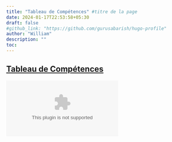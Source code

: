 ```yaml
---
title: "Tableau de Compétences" #titre de la page
date: 2024-01-17T22:53:58+05:30
draft: false
#github_link: "https://github.com/gurusabarish/hugo-profile"
author: "William"
description: ""
toc: 
---
```


## [Tableau de Compétences](/images/TDC/TDC.xlsx)
![Tableau de Compétences](/images/TDC/TDC.xlsx "Tableau de Compétences")
